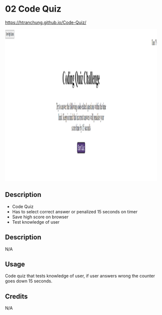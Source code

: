# 02 Code Quiz

https://htranchung.github.io/Code-Quiz/

<img src="./Assets/images/screenshot.png" width="500" height="500"> 

## Description

- Code Quiz
- Has to select correct answer or penalized 15 seconds on timer
- Save high score on browser 
- Test knowledge of user

## Description

N/A

## Usage

Code quiz that tests knowledge of user, if user answers wrong the counter goes down 15 seconds. 

## Credits

N/A
